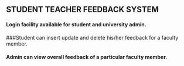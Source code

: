 ## STUDENT TEACHER FEEDBACK SYSTEM
#### Login facility available for student and university admin.
###Student can insert update and delete his/her feedback for a faculty member.
#### Admin can view overall feedback of a particular faculty member.
